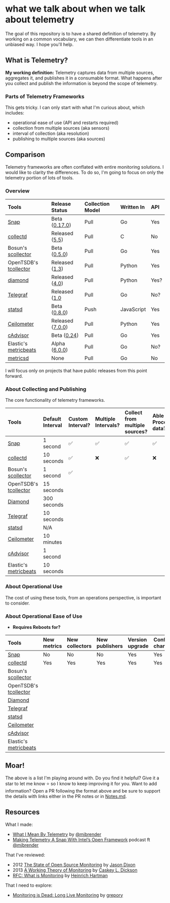 [snap]: https://github.com/intelsdi-x/snap
[snap_rel]: https://github.com/intelsdi-x/snap/releases
[collectd]: https://github.com/collectd/collectd
[collectd_rel]: https://collectd.org/wiki/index.php/Version_5.5
[scollector]: http://bosun.org/scollector/
[bosun_rel]: https://github.com/bosun-monitor/bosun/releases
[tcollector]: https://github.com/OpenTSDB/tcollector
[tcollector_rel]: https://github.com/OpenTSDB/tcollector/releases
[diamond]: https://github.com/python-diamond/Diamond
[diamond_rel]: https://github.com/python-diamond/Diamond/releases
[telegraf]: https://github.com/influxdata/telegraf
[telegraf_rel]: https://github.com/influxdata/telegraf/releases
[metricsd]: https://github.com/josegonzalez/metricsd
[statsd]: https://github.com/etsy/statsd
[statsd_rel]: https://github.com/etsy/statsd/releases
[ceilometer]: https://github.com/openstack/ceilometer
[ceil_rel]: https://github.com/openstack/ceilometer/releases
[cadvisor]: https://github.com/google/cadvisor
[cadvisor_rel]: https://github.com/google/cadvisor/releases
[beats]: https://github.com/elastic/beats/tree/master/metricbeat
[beats_rel]: https://beats-nightlies.s3.amazonaws.com/index.html?prefix=metricbeat


# what we talk about when we talk about telemetry
The goal of this repository is to have a shared definition of telemetry. By working on a common vocabulary, we can then differentiate tools in an unbiased way. I hope you'll help.

## What is Telemetry?
**My working definition:** Telemetry captures data from multiple sources, aggregates it, and publishes it in a consumable format. What happens after you collect and publish the information is beyond the scope of telemetry.

### Parts of Telemetry Frameworks
This gets tricky. I can only start with what I'm curious about, which includes:

* operational ease of use (API and restarts required)
* collection from multiple sources (aka sensors)
* interval of collection (aka resolution)
* publishing to multiple sources (aka sources)

## Comparison
Telemetry frameworks are often conflated with entire monitoring solutions. I would like to clarity the differences. To do so, I'm going to focus on only the telemetry portion of lots of tools.

### Overview
| Tools                               | Release Status                   | Collection Model | Written In | API  |
|:------------------------------------|:---------------------------------|:-----------------|:-----------|:-----|
| [Snap][snap]                        | Beta ([0.17.0][snap_rel])        | Pull             | Go         | Yes  |
| [collectd][collectd]                | Released ([5.5][collectd_rel])   | Pull             | C          | No   |
| Bosun's [scollector][scollector]    | Beta ([0.5.0][bosun_rel])        | Pull             | Go         | Yes  |
| OpenTSDB's [tcollector][tcollector] | Released ([1.3][tcollector_rel]) | Pull             | Python     | Yes  |
| [diamond][diamond]                  | Released ([4.0][diamond_rel])    | Pull             | Python     | Yes? |
| [Telegraf][telegraf]                | Released ([1.0][telegraf_rel]    | Pull             | Go         | No?  |
| [statsd][statsd]                    | Beta ([0.8.0][statsd_rel])       | Push             | JavaScript | Yes  |
| [Ceilometer][ceilometer]            | Released ([7.0.0][ceil_rel])     | Pull             | Python     | Yes  |
| [cAdvisor][cadvisor]                | Beta ([0.24][cadvisor_rel])      | Pull             | Go         | Yes  |
| Elastic's [metricbeats][beats]      | Alpha ([6.0.0][beats_rel])       | Pull             | Go         | No?  |
| [metricsd][metricsd]                | None                             | Pull             | Go         | No   |

I will focus only on projects that have public releases from this point forward.

### About Collecting and Publishing
The core functionality of telemetry frameworks.

| Tools                               | Default Interval | Custom Interval?   | Multiple Intervals? | Collect from multiple sources? | Able to Process data? | Publish to multiple sources? |
|:------------------------------------|:-----------------|:-------------------|:--------------------|:-------------------------------|:----------------------|:-----------------------------|
| [Snap][snap]                        | 1 second         | :white_check_mark: | :white_check_mark:  | :white_check_mark:             | :white_check_mark:    | :white_check_mark:           |
| [collectd][collectd]                | 10 seconds       | :white_check_mark: | :x:                 | :white_check_mark:             | :x:                   |                              |
| Bosun's [scollector][scollector]    | 1 second         | :white_check_mark: |                     |                                |                       |                              |
| OpenTSDB's [tcollector][tcollector] | 15 seconds       |                    |                     |                                |                       |                              |
| [Diamond][diamond]                  | 300 seconds      |                    |                     |                                |                       |                              |
| [Telegraf][telegraf]                | 10 seconds       |                    |                     |                                |                       |                              |
| [statsd][statsd]                    | N/A              |                    |                     |                                |                       |                              |
| [Ceilometer][ceilometer]            | 10 minutes       |                    |                     |                                |                       |                              |
| [cAdvisor][cadvisor]                | 1 second         |                    |                     |                                |                       |                              |
| Elastic's [metricbeats][beats]      | 10 seconds       |                    |                     |                                |                       |                              |

### About Operational Use
The cost of using these tools, from an operations perspective, is important to consider.

### About Operational Ease of Use

* **Requires Reboots for?**

| Tools                               | New metrics | New collectors | New publishers | Version upgrade | Config change |
|:------------------------------------|:------------|:---------------|:---------------|:----------------|:--------------|
| [Snap][snap]                        | No          | No             | No             | Yes             | Yes           |
| [collectd][collectd]                | Yes         | Yes            | Yes            | Yes             | Yes           |
| Bosun's [scollector][scollector]    |             |                |                |                 |               |
| OpenTSDB's [tcollector][tcollector] |             |                |                |                 |               |
| [Diamond][diamond]                  |             |                |                |                 |               |
| [Telegraf][telegraf]                |             |                |                |                 |               |
| [statsd][statsd]                    |             |                |                |                 |               |
| [Ceilometer][ceilometer]            |             |                |                |                 |               |
| [cAdvisor][cadvisor]                |             |                |                |                 |               |
| Elastic's [metricbeats][beats]      |             |                |                |                 |               |


## Moar!

The above is a list I'm playing around with. Do you find it helpful? Give it a star to let me know :star: so I know to keep improving it for you. Want to add information? Open a PR following the format above and be sure to support the details with links either in the PR notes or in [Notes.md](Notes.md).

## Resources

What I made:
* [What I Mean By Telemetry](https://medium.com/intel-sdi/what-i-mean-by-telemetry-b3e1718a6ef8#.ptrr4n607) by [@mjbrender](https://github.com/mjbrender)
* [Making Telemetry A Snap With Intel’s Open Framework](http://packetpushers.net/podcast/podcasts/datanauts-033-making-telemetry-snap-intels-open-framework/) podcast ft [@mjbrender](https://github.com/mjbrender)

That I've reviewed:
* 2012 [The State of Open Source Monitoring](https://speakerdeck.com/obfuscurity/the-state-of-open-source-monitoring) by [Jason Dixon](https://twitter.com/obfuscurity)
* 2013 [A Working Theory of Monitoring](https://www.usenix.org/sites/default/files/conference/protected-files/dickson.pdf) by [Caskey L. Dickson](http://twitter.com/caskey)
* [RFC: What is Monitoring](https://docs.google.com/document/d/1ghi-2L44Hwcg3YFpGv-_SU_3ho2zWkkXaENbsxxpSLs/edit#) by [Heinrich Hartman](https://twitter.com/HeinrichHartman)

That I need to explore:
* [Monitoring is Dead: Long Live Monitoring](https://github.com/grepory/monitorama2016) by [grepory](http://twitter.com/grepory)
